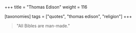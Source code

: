 +++
title = "Thomas Edison"
weight = 116

[taxonomies]
tags = ["quotes", "thomas edison", "religion"]
+++

> "All Bibles are man-made."

